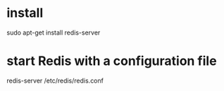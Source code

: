 

# install

sudo apt-get install redis-server

# start Redis with a configuration file

redis-server /etc/redis/redis.conf

